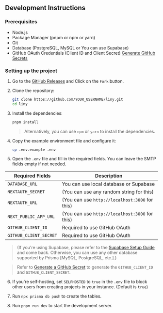 ## Development Instructions

### Prerequisites

- Node.js
- Package Manager (pnpm or npm or yarn)
- Git
- Database (PostgreSQL, MySQL or You can use Supabase)
- GitHub OAuth Credentials (Client ID and Client Secret) [Generate GitHub Secrets](./generate-github-secrets.md)

### Setting up the project

1. Go to the [GitHub Releases](https://github.com/mcnaveen/liny/) and Click on the `Fork` button.
2. Clone the repository:

   ```bash
   git clone https://github.com/YOUR_USERNAME/liny.git
   cd liny
   ```

3. Install the dependencies:

   ```bash
   pnpm install
   ```

   > Alternatively, you can use `npm` or `yarn` to install the dependencies.

4. Copy the example environment file and configure it:

   ```bash
   cp .env.example .env
   ```

5. Open the `.env` file and fill in the required fields. You can leave the SMTP fields empty if not needed.

| Required Fields        | Description                                    |
| ---------------------- | ---------------------------------------------- |
| `DATABASE_URL`         | You can use local database or Supabase         |
| `NEXTAUTH_SECRET`      | (You can use any random string for this)       |
| `NEXTAUTH_URL`         | (You can use `http://localhost:3000` for this) |
| `NEXT_PUBLIC_APP_URL`  | (You can use `http://localhost:3000` for this) |
| `GITHUB_CLIENT_ID`     | Required to use GitHub OAuth                   |
| `GITHUB_CLIENT_SECRET` | Required to use GitHub OAuth                   |

> (If you're using Supabase, please refer to the [Supabase Setup Guide](./use-supabase.md) and come back. Otherwise, you can use any other database supported by Prisma [MySQL, PostgreSQL, etc.].)

> Refer to [Generate a GitHub Secret](./generate-github-secrets.md) to generate the `GITHUB_CLIENT_ID` and `GITHUB_CLIENT_SECRET`.

6. If you're self-hosting, set `SELFHOSTED` to `true` in the `.env` file to block other users from creating projects in your instance. (Default is `true`)

7. Run `npx prisma db push` to create the tables.

8. Run `pnpm run dev` to start the development server.
